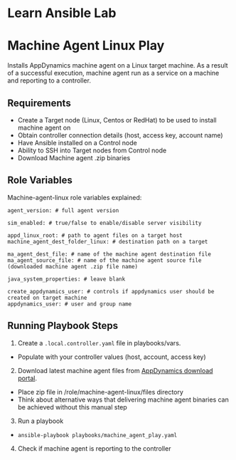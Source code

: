 # Learn Ansible Lab

Machine Agent Linux Play
=========

Installs AppDynamics machine agent on a Linux target machine. 
As a result of a successful execution, machine agent run as a service on a machine and reporting to a controller.

Requirements
------------

- Create a Target node (Linux, Centos or RedHat) to be used to install machine agent on
- Obtain controller connection details (host, access key, account name)
- Have Ansible installed on a Control node
- Ability to SSH into Target nodes from Control node
- Download Machine agent .zip binaries

Role Variables
--------------
Machine-agent-linux role variables explained:

```
agent_version: # full agent version

sim_enabled: # true/false to enable/disable server visibility

appd_linux_root: # path to agent files on a target host
machine_agent_dest_folder_linux: # destination path on a target

ma_agent_dest_file: # name of the machine agent destination file
ma_agent_source_file: # name of the machine agent source file (downloaded machine agent .zip file name)

java_system_properties: # leave blank

create_appdynamics_user: # controls if appdynamics user should be created on target machine
appdynamics_user: # user and group name
```

Running Playbook Steps
----------------

1. Create a `.local.controller.yaml` file in playbooks/vars. 
- Populate with your controller values (host, account, access key)

2. Download latest machine agent files from [AppDynamics download portal](https://accounts.appdynamics.com/downloads). 
- Place zip file in /role/machine-agent-linux/files directory
- Think about alternative ways that delivering machine agent binaries can be achieved without this manual step

3. Run a playbook
- `ansible-playbook playbooks/machine_agent_play.yaml`

4. Check if machine agent is reporting to the controller

